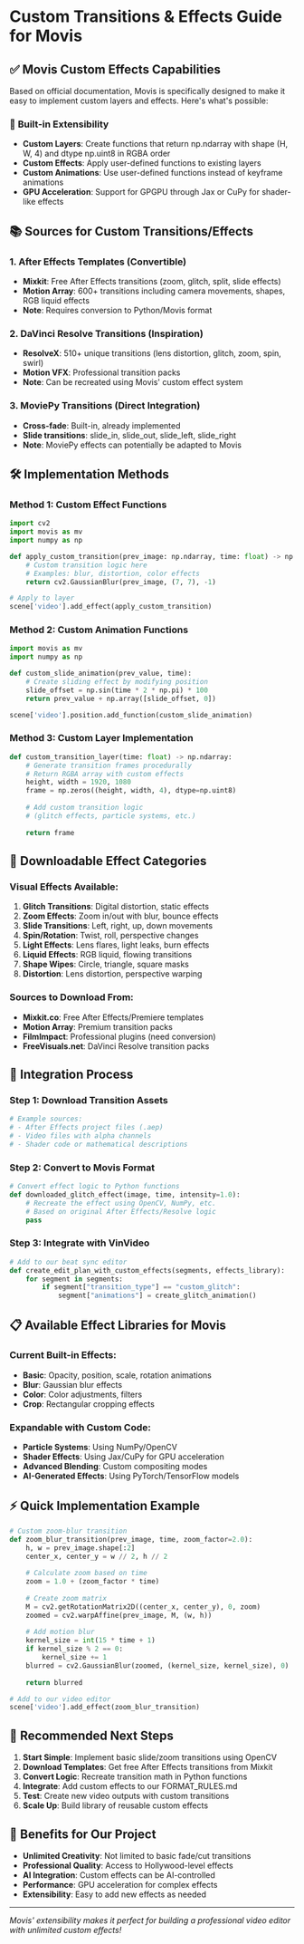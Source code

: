 # Custom Transitions & Effects Guide for Movis

## ✅ **Movis Custom Effects Capabilities**

Based on official documentation, Movis is specifically designed to make it easy to implement custom layers and effects. Here's what's possible:

### 🔧 **Built-in Extensibility**
- **Custom Layers**: Create functions that return np.ndarray with shape (H, W, 4) and dtype np.uint8 in RGBA order
- **Custom Effects**: Apply user-defined functions to existing layers
- **Custom Animations**: Use user-defined functions instead of keyframe animations
- **GPU Acceleration**: Support for GPGPU through Jax or CuPy for shader-like effects

## 📚 **Sources for Custom Transitions/Effects**

### 1. **After Effects Templates** (Convertible)
- **Mixkit**: Free After Effects transitions (zoom, glitch, split, slide effects)
- **Motion Array**: 600+ transitions including camera movements, shapes, RGB liquid effects
- **Note**: Requires conversion to Python/Movis format

### 2. **DaVinci Resolve Transitions** (Inspiration)
- **ResolveX**: 510+ unique transitions (lens distortion, glitch, zoom, spin, swirl)
- **Motion VFX**: Professional transition packs
- **Note**: Can be recreated using Movis' custom effect system

### 3. **MoviePy Transitions** (Direct Integration)
- **Cross-fade**: Built-in, already implemented
- **Slide transitions**: slide_in, slide_out, slide_left, slide_right
- **Note**: MoviePy effects can potentially be adapted to Movis

## 🛠️ **Implementation Methods**

### Method 1: Custom Effect Functions
```python
import cv2
import movis as mv
import numpy as np

def apply_custom_transition(prev_image: np.ndarray, time: float) -> np.ndarray:
    # Custom transition logic here
    # Examples: blur, distortion, color effects
    return cv2.GaussianBlur(prev_image, (7, 7), -1)

# Apply to layer
scene['video'].add_effect(apply_custom_transition)
```

### Method 2: Custom Animation Functions
```python
import movis as mv
import numpy as np

def custom_slide_animation(prev_value, time):
    # Create sliding effect by modifying position
    slide_offset = np.sin(time * 2 * np.pi) * 100
    return prev_value + np.array([slide_offset, 0])

scene['video'].position.add_function(custom_slide_animation)
```

### Method 3: Custom Layer Implementation
```python
def custom_transition_layer(time: float) -> np.ndarray:
    # Generate transition frames procedurally
    # Return RGBA array with custom effects
    height, width = 1920, 1080
    frame = np.zeros((height, width, 4), dtype=np.uint8)
    
    # Add custom transition logic
    # (glitch effects, particle systems, etc.)
    
    return frame
```

## 🎨 **Downloadable Effect Categories**

### Visual Effects Available:
1. **Glitch Transitions**: Digital distortion, static effects
2. **Zoom Effects**: Zoom in/out with blur, bounce effects  
3. **Slide Transitions**: Left, right, up, down movements
4. **Spin/Rotation**: Twist, roll, perspective changes
5. **Light Effects**: Lens flares, light leaks, burn effects
6. **Liquid Effects**: RGB liquid, flowing transitions
7. **Shape Wipes**: Circle, triangle, square masks
8. **Distortion**: Lens distortion, perspective warping

### Sources to Download From:
- **Mixkit.co**: Free After Effects/Premiere templates
- **Motion Array**: Premium transition packs  
- **FilmImpact**: Professional plugins (need conversion)
- **FreeVisuals.net**: DaVinci Resolve transition packs

## 🔄 **Integration Process**

### Step 1: Download Transition Assets
```bash
# Example sources:
# - After Effects project files (.aep)
# - Video files with alpha channels
# - Shader code or mathematical descriptions
```

### Step 2: Convert to Movis Format
```python
# Convert effect logic to Python functions
def downloaded_glitch_effect(image, time, intensity=1.0):
    # Recreate the effect using OpenCV, NumPy, etc.
    # Based on original After Effects/Resolve logic
    pass
```

### Step 3: Integrate with VinVideo
```python
# Add to our beat sync editor
def create_edit_plan_with_custom_effects(segments, effects_library):
    for segment in segments:
        if segment["transition_type"] == "custom_glitch":
            segment["animations"] = create_glitch_animation()
```

## 📋 **Available Effect Libraries for Movis**

### Current Built-in Effects:
- **Basic**: Opacity, position, scale, rotation animations
- **Blur**: Gaussian blur effects
- **Color**: Color adjustments, filters
- **Crop**: Rectangular cropping effects

### Expandable with Custom Code:
- **Particle Systems**: Using NumPy/OpenCV
- **Shader Effects**: Using Jax/CuPy for GPU acceleration
- **Advanced Blending**: Custom compositing modes
- **AI-Generated Effects**: Using PyTorch/TensorFlow models

## ⚡ **Quick Implementation Example**

```python
# Custom zoom-blur transition
def zoom_blur_transition(prev_image, time, zoom_factor=2.0):
    h, w = prev_image.shape[:2]
    center_x, center_y = w // 2, h // 2
    
    # Calculate zoom based on time
    zoom = 1.0 + (zoom_factor * time)
    
    # Create zoom matrix
    M = cv2.getRotationMatrix2D((center_x, center_y), 0, zoom)
    zoomed = cv2.warpAffine(prev_image, M, (w, h))
    
    # Add motion blur
    kernel_size = int(15 * time + 1)
    if kernel_size % 2 == 0:
        kernel_size += 1
    blurred = cv2.GaussianBlur(zoomed, (kernel_size, kernel_size), 0)
    
    return blurred

# Add to our video editor
scene['video'].add_effect(zoom_blur_transition)
```

## 🎯 **Recommended Next Steps**

1. **Start Simple**: Implement basic slide/zoom transitions using OpenCV
2. **Download Templates**: Get free After Effects transitions from Mixkit
3. **Convert Logic**: Recreate transition math in Python functions  
4. **Integrate**: Add custom effects to our FORMAT_RULES.md
5. **Test**: Create new video outputs with custom transitions
6. **Scale Up**: Build library of reusable custom effects

## 🚀 **Benefits for Our Project**

- **Unlimited Creativity**: Not limited to basic fade/cut transitions
- **Professional Quality**: Access to Hollywood-level effects
- **AI Integration**: Custom effects can be AI-controlled  
- **Performance**: GPU acceleration for complex effects
- **Extensibility**: Easy to add new effects as needed

---
*Movis' extensibility makes it perfect for building a professional video editor with unlimited custom effects!*